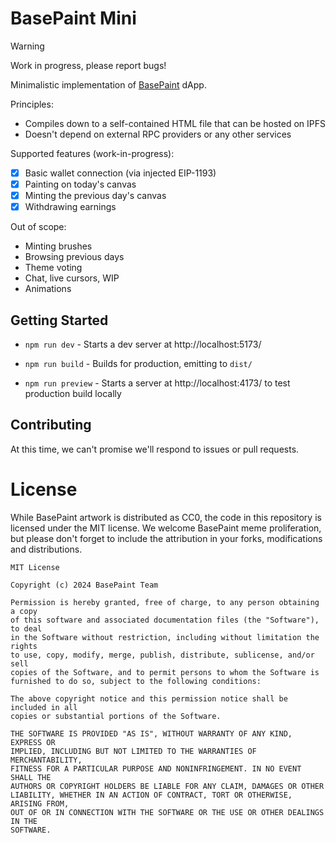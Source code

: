 # BasePaint Mini

> [!WARNING]
> Work in progress, please report bugs!

Minimalistic implementation of [BasePaint](https://basepaint.xyz/) dApp.

Principles:

- Compiles down to a self-contained HTML file that can be hosted on IPFS
- Doesn't depend on external RPC providers or any other services

Supported features (work-in-progress):

- [x] Basic wallet connection (via injected EIP-1193)
- [x] Painting on today's canvas
- [x] Minting the previous day's canvas
- [x] Withdrawing earnings

Out of scope:

- Minting brushes
- Browsing previous days
- Theme voting
- Chat, live cursors, WIP
- Animations

## Getting Started

- `npm run dev` - Starts a dev server at http://localhost:5173/

- `npm run build` - Builds for production, emitting to `dist/`

- `npm run preview` - Starts a server at http://localhost:4173/ to test production build locally

## Contributing

At this time, we can't promise we'll respond to issues or pull requests.

# License

While BasePaint artwork is distributed as CC0, the code in this repository is licensed under the MIT license. We welcome BasePaint meme proliferation, but please don't forget to include the attribution in your forks, modifications and distributions.

```
MIT License

Copyright (c) 2024 BasePaint Team

Permission is hereby granted, free of charge, to any person obtaining a copy
of this software and associated documentation files (the "Software"), to deal
in the Software without restriction, including without limitation the rights
to use, copy, modify, merge, publish, distribute, sublicense, and/or sell
copies of the Software, and to permit persons to whom the Software is
furnished to do so, subject to the following conditions:

The above copyright notice and this permission notice shall be included in all
copies or substantial portions of the Software.

THE SOFTWARE IS PROVIDED "AS IS", WITHOUT WARRANTY OF ANY KIND, EXPRESS OR
IMPLIED, INCLUDING BUT NOT LIMITED TO THE WARRANTIES OF MERCHANTABILITY,
FITNESS FOR A PARTICULAR PURPOSE AND NONINFRINGEMENT. IN NO EVENT SHALL THE
AUTHORS OR COPYRIGHT HOLDERS BE LIABLE FOR ANY CLAIM, DAMAGES OR OTHER
LIABILITY, WHETHER IN AN ACTION OF CONTRACT, TORT OR OTHERWISE, ARISING FROM,
OUT OF OR IN CONNECTION WITH THE SOFTWARE OR THE USE OR OTHER DEALINGS IN THE
SOFTWARE.
```
